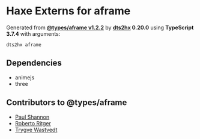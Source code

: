 # Haxe Externs for aframe

Generated from **[@types/aframe v1.2.2](https://github.com/DefinitelyTyped/DefinitelyTyped/tree/master/types/aframe)** by **[dts2hx](https://github.com/haxiomic/dts2hx) 0.20.0** using **TypeScript 3.7.4** with arguments:

	dts2hx aframe

## Dependencies
- animejs
- three

## Contributors to @types/aframe
- [Paul Shannon](https://github.com/devpaul)
- [Roberto Ritger](https://github.com/bertoritger)
- [Trygve Wastvedt](https://github.com/twastvedt)